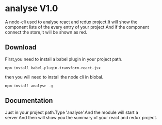 # analyse V1.0


A node-cli used to analyse react and redux project.It will show the component lists of the every entry of your project.And if the component connect the store,it will be shown as red.


## Download


First,you need to install a babel plugin in your project path.

    npm install babel-plugin-transform-react-jsx
    
then you will need to install the node cli in blobal.

    npm install analyse -g


## Documentation


Just in your project path.Type 'analyse'.And the module will start a server.And then will show you the summary of your react and redux project.




